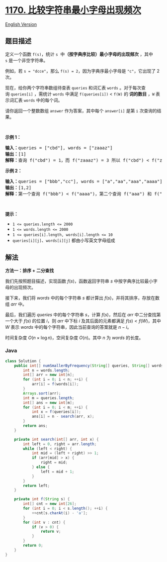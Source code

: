 # [1170. 比较字符串最小字母出现频次](https://leetcode.cn/problems/compare-strings-by-frequency-of-the-smallest-character)

[English Version](/solution/1100-1199/1170.Compare%20Strings%20by%20Frequency%20of%20the%20Smallest%20Character/README_EN.md)

## 题目描述

<p>定义一个函数 <code>f(s)</code>，统计 <code>s</code>  中<strong>（按字典序比较）最小字母的出现频次</strong> ，其中 <code>s</code> 是一个非空字符串。</p>

<p>例如，若 <code>s = "dcce"</code>，那么 <code>f(s) = 2</code>，因为字典序最小字母是 <code>"c"</code>，它出现了 2 次。</p>

<p>现在，给你两个字符串数组待查表 <code>queries</code> 和词汇表 <code>words</code> 。对于每次查询 <code>queries[i]</code> ，需统计 <code>words</code> 中满足 <code>f(queries[i])</code> < <code>f(W)</code> 的<strong> 词的数目</strong> ，<code>W</code> 表示词汇表 <code>words</code> 中的每个词。</p>

<p>请你返回一个整数数组 <code>answer</code> 作为答案，其中每个 <code>answer[i]</code> 是第 <code>i</code> 次查询的结果。</p>

<p> </p>

<p><strong>示例 1：</strong></p>

<pre>
<strong>输入：</strong>queries = ["cbd"], words = ["zaaaz"]
<strong>输出：</strong>[1]
<strong>解释：</strong>查询 f("cbd") = 1，而 f("zaaaz") = 3 所以 f("cbd") < f("zaaaz")。
</pre>

<p><strong>示例 2：</strong></p>

<pre>
<strong>输入：</strong>queries = ["bbb","cc"], words = ["a","aa","aaa","aaaa"]
<strong>输出：</strong>[1,2]
<strong>解释：</strong>第一个查询 f("bbb") < f("aaaa")，第二个查询 f("aaa") 和 f("aaaa") 都 > f("cc")。
</pre>

<p> </p>

<p><strong>提示：</strong></p>

<ul>
	<li><code>1 <= queries.length <= 2000</code></li>
	<li><code>1 <= words.length <= 2000</code></li>
	<li><code>1 <= queries[i].length, words[i].length <= 10</code></li>
	<li><code>queries[i][j]</code>、<code>words[i][j]</code> 都由小写英文字母组成</li>
</ul>

## 解法

**方法一：排序 + 二分查找**

我们先按照题目描述，实现函数 $f(s)$，函数返回字符串 $s$ 中按字典序比较最小字母的出现频次。

接下来，我们将 $words$ 中的每个字符串 $s$ 都计算出 $f(s)$，并将其排序，存放在数组 $arr$ 中。

最后，我们遍历 $queries$ 中的每个字符串 $s$，计算 $f(s)$，然后在 $arr$ 中二分查找第一个大于 $f(s)$ 的位置 $i$，则 $arr$ 中下标 $i$ 及其后面的元素都满足 $f(s) < f(W)$，其中 $W$ 表示 $words$ 中的每个字符串，因此当前查询的答案就是 $n - i$。

时间复杂度 $O(n \times \log n)$，空间复杂度 $O(n)$。其中 $n$ 为 $words$ 的长度。

### **Java**

```java
class Solution {
    public int[] numSmallerByFrequency(String[] queries, String[] words) {
        int n = words.length;
        int[] arr = new int[n];
        for (int i = 0; i < n; ++i) {
            arr[i] = f(words[i]);
        }
        Arrays.sort(arr);
        int m = queries.length;
        int[] ans = new int[m];
        for (int i = 0; i < m; ++i) {
            int x = f(queries[i]);
            ans[i] = n - search(arr, x);
        }
        return ans;
    }

    private int search(int[] arr, int x) {
        int left = 0, right = arr.length;
        while (left < right) {
            int mid = (left + right) >> 1;
            if (arr[mid] > x) {
                right = mid;
            } else {
                left = mid + 1;
            }
        }
        return left;
    }

    private int f(String s) {
        int[] cnt = new int[26];
        for (int i = 0; i < s.length(); ++i) {
            ++cnt[s.charAt(i) - 'a'];
        }
        for (int v : cnt) {
            if (v > 0) {
                return v;
            }
        }
        return 0;
    }
}
```
